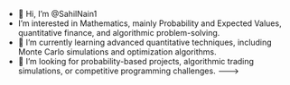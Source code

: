 - 👋 Hi, I’m @SahilNain1
- I’m interested in Mathematics, mainly Probability and Expected Values, quantitative finance, and algorithmic problem-solving.
- 🌱 I’m currently learning advanced quantitative techniques, including Monte Carlo simulations and optimization algorithms.
- 💞️ I’m looking for probability-based projects, algorithmic trading simulations, or competitive programming challenges.
--->
